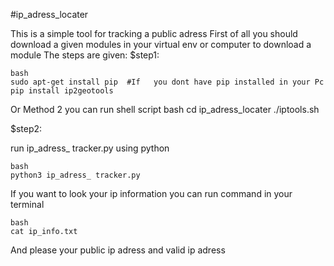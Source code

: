 #ip_adress_locater

This is a simple tool for tracking a public adress
First of all you should download a given modules in your virtual env or computer to download a module The steps are given:
$step1:
    
    bash
    sudo apt-get install pip  #If   you dont have pip installed in your Pc
    pip install ip2geotools
Or Method 2 you can run shell script
    bash
    cd ip_adress_locater
    ./iptools.sh

$step2:

run ip_adress_ tracker.py  using python

    bash
    python3 ip_adress_ tracker.py
    
If you want to look your ip information you can run command in your terminal 
    
    bash
    cat ip_info.txt

And please your public ip adress and valid ip adress


 
